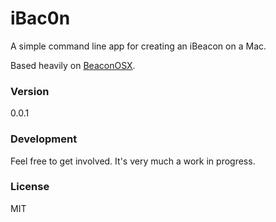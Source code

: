 # iBac0n

A simple command line app for creating an iBeacon on a Mac.

Based heavily on [BeaconOSX](https://github.com/mttrb/BeaconOSX).

### Version

0.0.1

### Development

Feel free to get involved. It's very much a work in progress.

### License

MIT